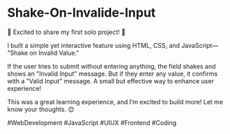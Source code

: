 # Shake-On-Invalide-Input

🚀 Excited to share my first solo project! 🚀

I built a simple yet interactive feature using HTML, CSS, and JavaScript— "Shake on Invalid Value."

If the user tries to submit without entering anything, the field shakes and shows an "Invalid Input" message. But if they enter any value, it confirms with a "Valid Input" message. A small but effective way to enhance user experience!

This was a great learning experience, and I’m excited to build more! Let me know your thoughts. 😊

#WebDevelopment #JavaScript #UIUX #Frontend #Coding
